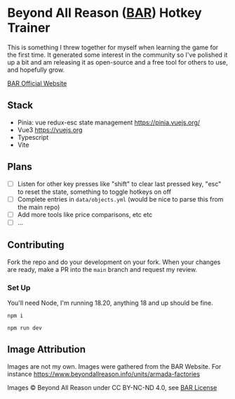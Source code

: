 # Beyond All Reason ([BAR](https://www.beyondallreason.info/)) Hotkey Trainer
This is something I threw together for myself when learning the game for the first time. It generated some interest in the community so I've polished it up a bit and am releasing it as open-source and a free tool for others to use, and hopefully grow.

[BAR Official Website](https://www.beyondallreason.info/)

## Stack
- Pinia: vue redux-esc state management https://pinia.vuejs.org/
- Vue3 https://vuejs.org
- Typescript
- Vite

## Plans
- [ ] Listen for other key presses like "shift" to clear last pressed key, "esc" to reset the state, something to toggle hotkeys on off
- [ ] Complete entries in `data/objects.yml` (would be nice to parse this from the main repo)
- [ ] Add more tools like price comparisons, etc etc
- [ ] ...

## Contributing
Fork the repo and do your development on your fork. When your changes are ready, make a PR into the `main` branch and request my review.

### Set Up
You'll need Node, I'm running 18.20, anything 18 and up should be fine.

```
npm i

npm run dev
```

## Image Attribution
Images are not my own. Images were gathered from the BAR Website. For instance https://www.beyondallreason.info/units/armada-factories

Images © Beyond All Reason under CC BY-NC-ND 4.0, see [BAR License](https://github.com/beyond-all-reason/Beyond-All-Reason/blob/master/LICENSE.md)
